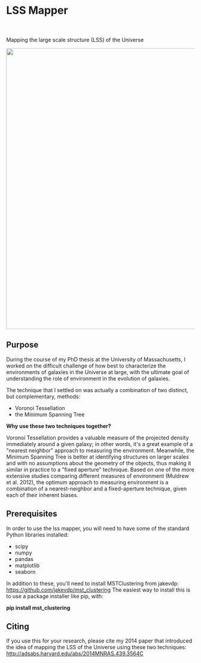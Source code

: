 # LSS Mapper
<br>
<br>
Mapping the large scale structure (LSS) of the Universe

<p align="center">
  <img src="img/VT_example" width="750">
</p>

## Purpose
During the course of my PhD thesis at the University of Massachusetts, I worked on the difficult challenge 
of how best to characterize the environments of galaxies in the Universe at large, with the ultimate goal 
of understanding the role of environment in the evolution of galaxies.

The technique that I settled on was actually a combination of two distinct, but complementary, methods:

 - Voronoi Tessellation
 - the Minimum Spanning Tree

**Why use these two techniques together?**

Voronoi Tessellation provides a valuable measure of the projected density immediately around a given 
galaxy; in other words, it's a great example of a "nearest neighbor" approach to measuring the environment.
Meanwhile, the Minimum Spanning Tree is better at identifying structures on larger scales and with no 
assumptions about the geometry of the objects, thus making it similar in practice to a "fixed aperture" 
technique. Based on one of the more extensive studies comparing different measures of environment 
(Muldrew et al. 2012), the optimum approach to measuring environment is a combination of a nearest-neighbor 
and a fixed-aperture technique, given each of their inherent biases.

## Prerequisites
In order to use the lss mapper, you will need to have some of the standard Python libraries installed:
 - scipy
 - numpy
 - pandas
 - matplotlib
 - seaborn

In addition to these, you'll need to install MSTClustering from jakevdp: https://github.com/jakevdp/mst_clustering
The easiest way to install this is to use a package installer like pip, with:

**pip install mst_clustering**

## Citing

If you use this for your research, please cite my 2014 paper that introduced the idea of mapping the LSS of the 
Universe using these two techniques: http://adsabs.harvard.edu/abs/2014MNRAS.439.3564C
